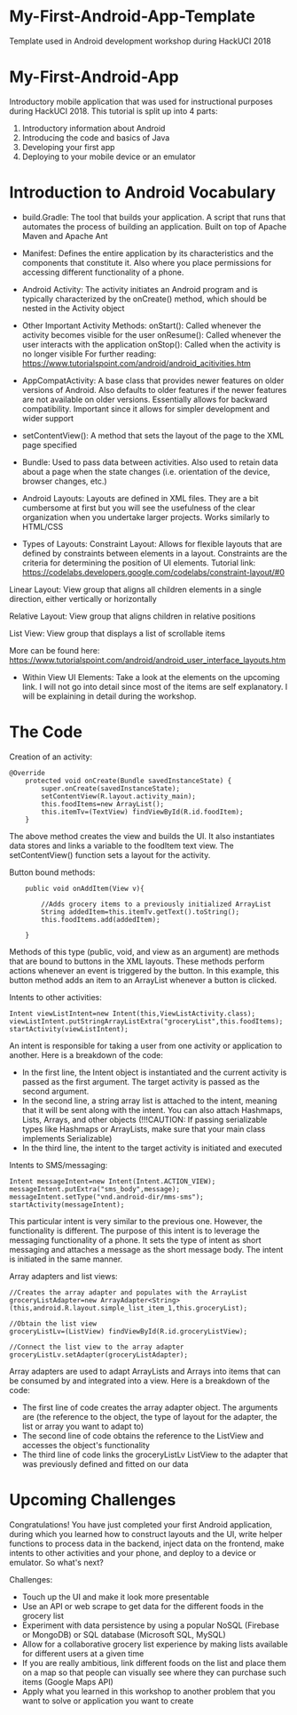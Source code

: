 # My-First-Android-App-Template
Template used in Android development workshop during HackUCI 2018

# My-First-Android-App
Introductory mobile application that was used for instructional purposes during HackUCI 2018. This tutorial is split up into 4 parts:
1) Introductory information about Android
2) Introducing the code and basics of Java
3) Developing your first app
4) Deploying to your mobile device or an emulator

# Introduction to Android Vocabulary
- build.Gradle: The tool that builds your application. A script that runs that automates the process of building an application. Built on top of Apache Maven and Apache Ant

- Manifest: Defines the entire application by its characteristics and the components that constitute it. Also where you place permissions for accessing different functionality of a phone. 

- Android Activity: The activity initiates an Android program and is typically characterized by the onCreate() method, which should be nested in the Activity object

- Other Important Activity Methods:
onStart(): Called whenever the activity becomes visible for the user
onResume(): Called whenever the user interacts with the application
onStop(): Called when the activity is no longer visible
For further reading: https://www.tutorialspoint.com/android/android_acitivities.htm

- AppCompatActivity: A base class that provides newer features on older versions of Android. Also defaults to older features if the newer features are not available on older versions. Essentially allows for backward compatibility. Important since it allows for simpler development and wider support

- setContentView(): A method that sets the layout of the page to the XML page specified

- Bundle: Used to pass data between activities. Also used to retain data about a page when the state changes (i.e. orientation of the device, browser changes, etc.)

- Android Layouts: Layouts are defined in XML files. They are a bit cumbersome at first but you will see the usefulness of the clear organization when you undertake larger projects. Works similarly to HTML/CSS

- Types of Layouts:
Constraint Layout: Allows for flexible layouts that are defined by constraints between elements in a layout. Constraints are the criteria for determining the position of UI elements. Tutorial link: https://codelabs.developers.google.com/codelabs/constraint-layout/#0

Linear Layout: View group that aligns all children elements in a single direction, either vertically or horizontally

Relative Layout: View group that aligns children in relative positions

List View: View group that displays a list of scrollable items

More can be found here: https://www.tutorialspoint.com/android/android_user_interface_layouts.htm

- Within View UI Elements:
Take a look at the elements on the upcoming link. I will not go into detail since most of the items are self explanatory. I will be explaining in detail during the workshop.

# The Code

Creation of an activity:

```
@Override
    protected void onCreate(Bundle savedInstanceState) {
        super.onCreate(savedInstanceState);
        setContentView(R.layout.activity_main);
        this.foodItems=new ArrayList();
        this.itemTv=(TextView) findViewById(R.id.foodItem);
    }
```
The above method creates the view and builds the UI. It also instantiates data stores and links a variable to the foodItem text view. The setContentView() function sets a layout for the activity.


Button bound methods:
```
    public void onAddItem(View v){

        //Adds grocery items to a previously initialized ArrayList
        String addedItem=this.itemTv.getText().toString();
        this.foodItems.add(addedItem);

    }
 ```
Methods of this type (public, void, and view as an argument) are methods that are bound to buttons in the XML layouts. These methods perform actions whenever an event is triggered by the button. In this example, this button method adds an item to an ArrayList whenever a button is clicked.

Intents to other activities:
 ```
 Intent viewListIntent=new Intent(this,ViewListActivity.class);
 viewListIntent.putStringArrayListExtra("groceryList",this.foodItems);
 startActivity(viewListIntent);
 
 ```
An intent is responsible for taking a user from one activity or application to another. Here is a breakdown of the code:
- In the first line, the Intent object is instantiated and the current activity is passed as the first argument. The target activity is passed as the second argument.
- In the second line, a string array list is attached to the intent, meaning that it will be sent along with the intent. You can also attach Hashmaps, Lists, Arrays, and other objects (!!!CAUTION: If passing serializable types like Hashmaps or ArrayLists, make sure that your main class implements Serializable)
- In the third line, the intent to the target activity is initiated and executed

Intents to SMS/messaging:
```
Intent messageIntent=new Intent(Intent.ACTION_VIEW);
messageIntent.putExtra("sms_body",message);
messageIntent.setType("vnd.android-dir/mms-sms");
startActivity(messageIntent);
```
This particular intent is very similar to the previous one. However, the functionality is different. The purpose of this intent is to leverage the messaging functionality of a phone. It sets the type of intent as short messaging and attaches a message as the short message body. The intent is initiated in the same manner. 

Array adapters and list views:
```
//Creates the array adapter and populates with the ArrayList
groceryListAdapter=new ArrayAdapter<String>(this,android.R.layout.simple_list_item_1,this.groceryList);

//Obtain the list view
groceryListLv=(ListView) findViewById(R.id.groceryListView);

//Connect the list view to the array adapter
groceryListLv.setAdapter(groceryListAdapter);

```
Array adapters are used to adapt ArrayLists and Arrays into items that can be consumed by and integrated into a view. Here is a breakdown of the code:
- The first line of code creates the array adapter object. The arguments are (the reference to the object, the type of layout for the adapter, the list or array you want to adapt to)
- The second line of code obtains the reference to the ListView and accesses the object's functionality
- The third line of code links the groceryListLv ListView to the adapter that was previously defined and fitted on our data

# Upcoming Challenges
Congratulations! You have just completed your first Android application, during which you learned how to construct layouts and the UI, write helper functions to process data in the backend, inject data on the frontend, make intents to other activities and your phone, and deploy to a device or emulator. So what's next?

Challenges:
- Touch up the UI and make it look more presentable
- Use an API or web scrape to get data for the different foods in the grocery list
- Experiment with data persistence by using a popular NoSQL (Firebase or MongoDB) or SQL database (Microsoft SQL, MySQL)
- Allow for a collaborative grocery list experience by making lists available for different users at a given time
- If you are really ambitious, link different foods on the list and place them on a map so that people can visually see where they can purchase such items (Google Maps API)
- Apply what you learned in this workshop to another problem that you want to solve or application you want to create
